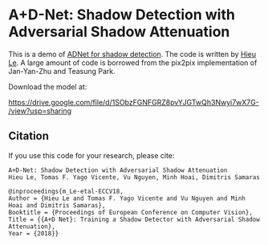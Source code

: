 
# A+D-Net: Shadow Detection with Adversarial Shadow Attenuation


This is a demo of [ADNet for shadow detection](https://arxiv.org/abs/1712.01361). The code is written by [Hieu Le](https://lmhieu612.github.io). A large amount of code is borrowed from the pix2pix implementation of Jan-Yan-Zhu and Teasung Park. 

Download the model at:

https://drive.google.com/file/d/1SObzFGNFGRZ8pvYJGTwQh3Nwyi7wX7G-/view?usp=sharing

## Citation
If you use this code for your research, please cite:

```
A+D-Net: Shadow Detection with Adversarial Shadow Attenuation
Hieu Le, Tomas F. Yago Vicente, Vu Nguyen, Minh Hoai, Dimitris Samaras

@inproceedings{m_Le-etal-ECCV18, 
Author = {Hieu Le and Tomas F. Yago Vicente and Vu Nguyen and Minh Hoai and Dimitris Samaras}, 
Booktitle = {Proceedings of European Conference on Computer Vision}, 
Title = {{A+D Net}: Training a Shadow Detector with Adversarial Shadow Attenuation}, 
Year = {2018}} 
```
